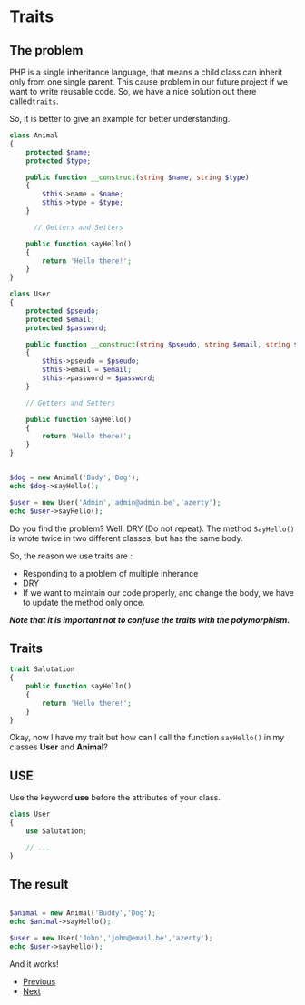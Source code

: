 # Traits

## The problem
PHP is a single inheritance language, that means a child class can inherit only from one single parent. This cause problem in our future project if we want to write reusable code. So, we have a nice solution out there called```traits```.

So, it is better to give an example for better understanding.

```php
class Animal 
{
    protected $name;
    protected $type;

    public function __construct(string $name, string $type)
    {
        $this->name = $name;
        $this->type = $type;
    }

      // Getters and Setters 

    public function sayHello()
    {
        return 'Hello there!';
    }
}

class User
{
    protected $pseudo;
    protected $email;
    protected $password;

    public function __construct(string $pseudo, string $email, string $password)
    {
        $this->pseudo = $pseudo;
        $this->email = $email;
        $this->password = $password;
    }

    // Getters and Setters 

    public function sayHello()
    {
        return 'Hello there!';
    }
}


$dog = new Animal('Budy','Dog');
echo $dog->sayHello();

$user = new User('Admin','admin@admin.be','azerty');
echo $user->sayHello();
```

Do you find the problem? Well. DRY (Do not repeat). The method ```SayHello()``` is wrote twice in two different classes, but has the same body.

So, the reason we use traits are :
- Responding to a problem of multiple inherance 
- DRY
- If we want to maintain our code properly, and change the body, we have to update the method only once. 

***Note that it is important not to confuse the traits with the polymorphism.***

## Traits
```php
trait Salutation
{
    public function sayHello()
    {
        return 'Hello there!';
    }
}
```
Okay, now I have my trait but how can I call the function ```sayHello()``` in my classes **User** and **Animal**? 

## USE

Use the keyword **use** before the attributes of your class.

```php
class User
{
    use Salutation;

    // ...
}

```

## The result

```php

$animal = new Animal('Buddy','Dog');
echo $animal->sayHello();

$user = new User('John','john@email.be','azerty');
echo $user->sayHello();

```

And it works!

- [Previous](../07.interface/readme.md)
- [Next](../09.Polymorphism/readme.md)